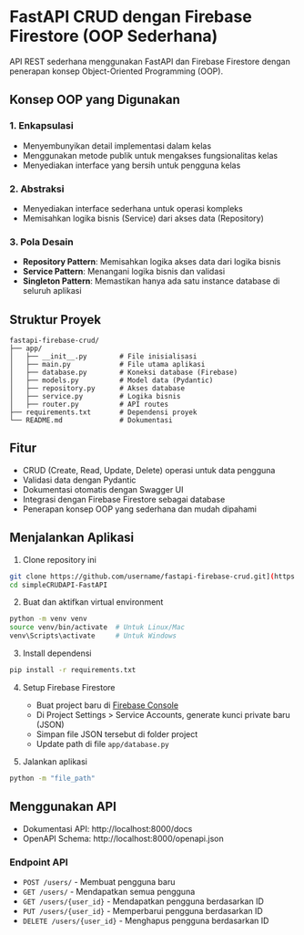 # FastAPI CRUD dengan Firebase Firestore (OOP Sederhana)

API REST sederhana menggunakan FastAPI dan Firebase Firestore dengan penerapan konsep Object-Oriented Programming (OOP).

## Konsep OOP yang Digunakan

### 1. Enkapsulasi

- Menyembunyikan detail implementasi dalam kelas
- Menggunakan metode publik untuk mengakses fungsionalitas kelas
- Menyediakan interface yang bersih untuk pengguna kelas

### 2. Abstraksi

- Menyediakan interface sederhana untuk operasi kompleks
- Memisahkan logika bisnis (Service) dari akses data (Repository)

### 3. Pola Desain

- **Repository Pattern**: Memisahkan logika akses data dari logika bisnis
- **Service Pattern**: Menangani logika bisnis dan validasi
- **Singleton Pattern**: Memastikan hanya ada satu instance database di seluruh aplikasi

## Struktur Proyek

```
fastapi-firebase-crud/
├── app/
│   ├── __init__.py        # File inisialisasi
│   ├── main.py            # File utama aplikasi
│   ├── database.py        # Koneksi database (Firebase)
│   ├── models.py          # Model data (Pydantic)
│   ├── repository.py      # Akses database
│   ├── service.py         # Logika bisnis
│   ├── router.py          # API routes
├── requirements.txt       # Dependensi proyek
└── README.md              # Dokumentasi
```

## Fitur

- CRUD (Create, Read, Update, Delete) operasi untuk data pengguna
- Validasi data dengan Pydantic
- Dokumentasi otomatis dengan Swagger UI
- Integrasi dengan Firebase Firestore sebagai database
- Penerapan konsep OOP yang sederhana dan mudah dipahami

## Menjalankan Aplikasi

1. Clone repository ini

```bash
git clone https://github.com/username/fastapi-firebase-crud.git](https://github.com/MhdIqbalPratama/simpleCRUDAPI-FastAPI.git
cd simpleCRUDAPI-FastAPI
```

2. Buat dan aktifkan virtual environment

```bash
python -m venv venv
source venv/bin/activate  # Untuk Linux/Mac
venv\Scripts\activate     # Untuk Windows
```

3. Install dependensi

```bash
pip install -r requirements.txt
```

4. Setup Firebase Firestore

   - Buat project baru di [Firebase Console](https://console.firebase.google.com/)
   - Di Project Settings > Service Accounts, generate kunci private baru (JSON)
   - Simpan file JSON tersebut di folder project
   - Update path di file `app/database.py`

5. Jalankan aplikasi

```bash
python -m "file_path"
```

## Menggunakan API

- Dokumentasi API: http://localhost:8000/docs
- OpenAPI Schema: http://localhost:8000/openapi.json

### Endpoint API

- `POST /users/` - Membuat pengguna baru
- `GET /users/` - Mendapatkan semua pengguna
- `GET /users/{user_id}` - Mendapatkan pengguna berdasarkan ID
- `PUT /users/{user_id}` - Memperbarui pengguna berdasarkan ID
- `DELETE /users/{user_id}` - Menghapus pengguna berdasarkan ID
